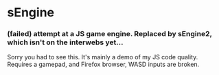 # sEngine

### (failed) attempt at a JS game engine. Replaced by sEngine2, which isn't on the interwebs yet...

Sorry you had to see this. It's mainly a demo of my JS code quality. Requires a gamepad, and Firefox browser, WASD inputs are broken.
